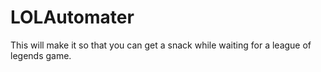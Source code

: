 # LOLAutomater
This will make it so that you can get a snack while waiting for a league of legends game.
